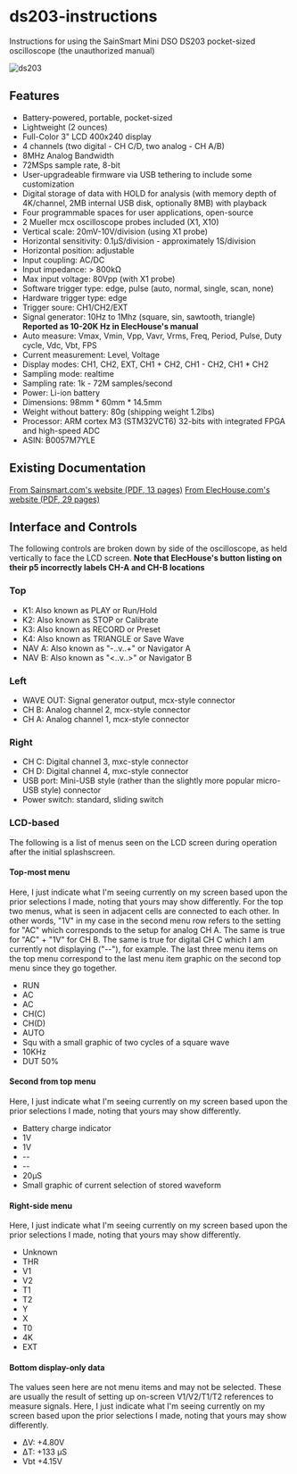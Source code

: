 # ds203-instructions
Instructions for using the SainSmart Mini DSO DS203 pocket-sized oscilloscope (the unauthorized manual)

![ds203](https://cloud.githubusercontent.com/assets/15971213/25502069/f7bf9d02-2b49-11e7-9c96-87c461e45e51.png)

## Features
* Battery-powered, portable, pocket-sized
* Lightweight (2 ounces)
* Full-Color 3" LCD 400x240 display
* 4 channels (two digital - CH C/D, two analog - CH A/B)
* 8MHz Analog Bandwidth
* 72MSps sample rate, 8-bit
* User-upgradeable firmware via USB tethering to include some customization
* Digital storage of data with HOLD for analysis (with memory depth of 4K/channel, 2MB internal USB disk, optionally 8MB) with playback
* Four programmable spaces for user applications, open-source
* 2 Mueller mcx oscilloscope probes included (X1, X10)
* Vertical scale: 20mV-10V/division (using X1 probe)
* Horizontal sensitivity: 0.1µS/division - approximately 1S/division
* Horizontal position: adjustable
* Input coupling: AC/DC
* Input impedance: > 800kΩ
* Max input voltage: 80Vpp (with X1 probe)
* Software trigger type: edge, pulse (auto, normal, single, scan, none)
* Hardware trigger type: edge
* Trigger soure: CH1/CH2/EXT
* Signal generator: 10Hz to 1Mhz (square, sin, sawtooth, triangle) **Reported as 10-20K Hz in ElecHouse's manual**
* Auto measure: Vmax, Vmin, Vpp, Vavr, Vrms, Freq, Period, Pulse, Duty cycle, Vdc, Vbt, FPS
* Current measurement: Level, Voltage
* Display modes: CH1, CH2, EXT, CH1 + CH2, CH1 - CH2, CH1 * CH2
* Sampling mode: realtime
* Sampling rate: 1k - 72M samples/second
* Power: Li-ion battery
* Dimensions: 98mm * 60mm * 14.5mm
* Weight without battery: 80g (shipping weight 1.2lbs)
* Processor: ARM cortex M3 (STM32VCT6) 32-bits with integrated FPGA and high-speed ADC
* ASIN: B0057M7YLE

## Existing Documentation
[From Sainsmart.com's website (PDF, 13 pages)](http://www.sainsmart.com/zen/documents/20-010-201/DSO203Manual.pdf)
[From ElecHouse.com's website (PDF, 29 pages)](http://www.elechouse.com/elechouse/images/product/DS203/DS203_Manual.pdf)

## Interface and Controls
The following controls are broken down by side of the oscilloscope, as held vertically to face the LCD screen. **Note that ElecHouse's button listing on their p5 incorrectly labels CH-A and CH-B locations**

### Top
* K1: Also known as PLAY or Run/Hold
* K2: Also known as STOP or Calibrate
* K3: Also known as RECORD or Preset
* K4: Also known as TRIANGLE or Save Wave
* NAV A: Also known as "-..v..+" or Navigator A
* NAV B: Also known as "<..v..>" or Navigator B

### Left
* WAVE OUT: Signal generator output, mcx-style connector
* CH B: Analog channel 2, mcx-style connector
* CH A: Analog channel 1, mcx-style connector

### Right
* CH C: Digital channel 3, mxc-style connector
* CH D: Digital channel 4, mxc-style connector
* USB port: Mini-USB style (rather than the slightly more popular micro-USB style) connector
* Power switch: standard, sliding switch

### LCD-based
The following is a list of menus seen on the LCD screen during operation after the initial splashscreen.

#### Top-most menu
Here, I just indicate what I'm seeing currently on my screen based upon the prior selections I made, noting that yours may show differently. For the top two menus, what is seen in adjacent cells are connected to each other. In other words, "1V" in my case in the second menu row refers to the setting for "AC" which corresponds to the setup for analog CH A. The same is true for "AC" + "1V" for CH B. The same is true for digital CH C which I am currently not displaying ("--"), for example. The last three menu items on the top menu correspond to the last menu item graphic on the second top menu since they go together.
* RUN
* AC
* AC
* CH(C)
* CH(D)
* AUTO
* Squ with a small graphic of two cycles of a square wave
* 10KHz
* DUT 50%

#### Second from top menu
Here, I just indicate what I'm seeing currently on my screen based upon the prior selections I made, noting that yours may show differently.
* Battery charge indicator
* 1V
* 1V
* --
* --
* 20µS
* Small graphic of current selection of stored waveform

#### Right-side menu
Here, I just indicate what I'm seeing currently on my screen based upon the prior selections I made, noting that yours may show differently.
* Unknown
* THR
* V1
* V2
* T1
* T2
* Y
* X
* T0
* 4K
* EXT

#### Bottom display-only data
The values seen here are not menu items and may not be selected. These are usually the result of setting up on-screen V1/V2/T1/T2 references to measure signals. Here, I just indicate what I'm seeing currently on my screen based upon the prior selections I made, noting that yours may show differently.
* ΔV: +4.80V
* ΔT: +133 µS
* Vbt +4.15V 
